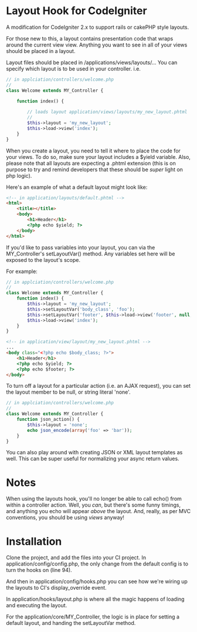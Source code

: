 Layout Hook for CodeIgniter
===========================

A modification for CodeIgniter 2.x to support rails or cakePHP style layouts. 

For those new to this, a layout contains presentation code that wraps around the current view view. Anything you want to see in all of your views should be placed in a layout.

Layout files should be placed in /applications/views/layouts/... You can specify which layout is to be used in your controller. i.e.

```php
// in applciation/controllers/welcome.php
//
class Welcome extends MY_Controller { 
    
    function index() {

        // loads layout application/views/layouts/my_new_layout.phtml
        //
        $this->layout = 'my_new_layout';
        $this->load->view('index');
    }
}
```

When you create a layout, you need to tell it where to place the code for your views. To do so, make sure your layout includes a $yield variable. Also, please note that all layouts are expecting a .phtml extension (this is on purpose to try and remind developers that these should be _super_ light on php logic). 

Here's an example of what a default layout might look like:

```html
<!-- in application/layouts/default.phtml -->
<html>
    <title></title>
    <body>
        <h1>Header</h1>
        <?php echo $yield; ?>
    </body>
</html>
```

If you'd like to pass variables into your layout, you can via the MY_Controller's setLayoutVar() method. Any variables set here will be exposed to the layout's scope. 

For example:
```php
// in applciation/controllers/welcome.php
//
class Welcome extends MY_Controller { 
    function index() {
        $this->layout = 'my_new_layout';
        $this->setLayoutVar('body_class', 'foo');
        $this->setLayoutVar('footer', $this->load->view('footer', null, 1)); 
        $this->load->view('index');
    }
}
```

```html
<!-- in application/view/layout/my_new_layout.phtml -->
...
<body class="<?php echo $body_class; ?>">
    <h1>Header</h1>
    <?php echo $yield; ?>
    <?php echo $footer; ?>
</body>
```

To turn off a layout for a particular action (i.e. an AJAX request), you can set the layout member to be null, or string literal 'none'. 

```php
// in applciation/controllers/welcome.php
//
class Welcome extends MY_Controller { 
    function json_action() {
        $this->layout = 'none';
        echo json_encode(array('foo' => 'bar'));
    }
}
```

You can also play around with creating JSON or XML layout templates as well. This can be super useful for normalizing your async return values. 

Notes
=====

When using the layouts hook, you'll no longer be able to call echo() from within a controller action. Well, you _can_, but there's some funny timings, and anything you echo will appear _above_ the layout. And, really, as per MVC conventions, you should be using _views_ anyway!


Installation
============

Clone the project, and add the files into your CI project. In application/config/config.php, the only change from the default config is to turn the hooks on (line 94). 

And then in application/config/hooks.php you can see how we're wiring up the layouts to CI's display_override event. 

In application/hooks/layout.php is where all the magic happens of loading and executing the layout. 

For the application/core/MY_Controller, the logic is in place for setting a default layout, and handing the setLayoutVar method. 